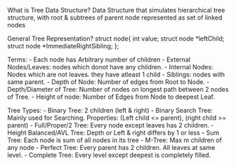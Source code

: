 What is Tree Data Structure?
	Data Structure that simulates hierarchical tree structure, with root & subtrees of parent node represented as set of linked nodes

General Tree Representation?
	struct node{
		int value;
		struct node *leftChild;
		struct node *ImmediateRightSibling;
	};

Terms:
	- Each node has Arbitrary number of children
	- External Nodes/Leaves: nodes which donot have any children. 
	- Internal Nodes: Nodes which are not leaves. they have atleast 1 child
	- Siblings: nodes with same parent.
	- Depth of Node: Number of edges from Root to Node. 
	- Depth/Diameter of Tree: Number of nodes on longest path between 2 nodes of Tree.
	- Height of node: Number of Edges from Node to deepest Leaf. 

Tree Types:
	- Binary Tree: 2 children (left & right) 
	- Binary Search Tree: Mainly used for Searching. Properties: (Left child <= parent), (right child >= parent)
	- Full/Proper/2 Tree: Every node except leaves has 2 children.
	- Height Balanced/AVL Tree: Depth or Left & right differs by 1 or less
	- Sum Tree: Each node is sum of all nodes in its tree
	- M-Tree: Max m children of any node
	- Perfect Tree: Every parent has 2 children. All leaves at same level.
	- Complete Tree: Every  level except deepest is completely filled.
